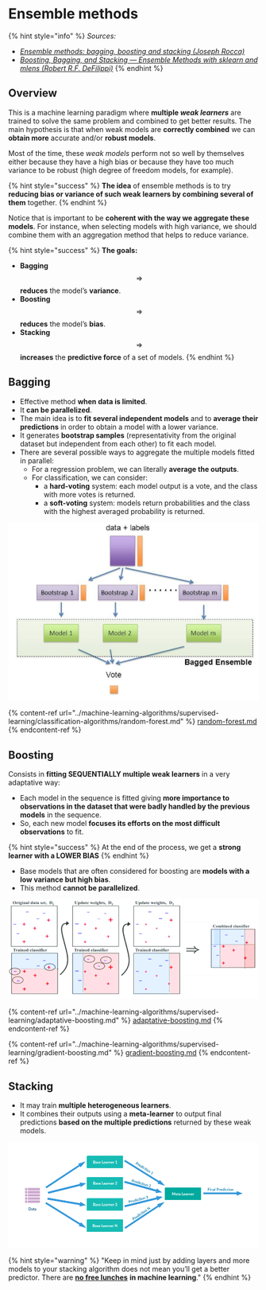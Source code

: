 # Ensemble methods

{% hint style="info" %}
_Sources:_

* [_Ensemble methods: bagging, boosting and stacking (Joseph Rocca)_](https://towardsdatascience.com/ensemble-methods-bagging-boosting-and-stacking-c9214a10a205)
* [_Boosting, Bagging, and Stacking — Ensemble Methods with sklearn and mlens (Robert R.F. DeFilippi)_](https://medium.com/@rrfd/boosting-bagging-and-stacking-ensemble-methods-with-sklearn-and-mlens-a455c0c982de)
{% endhint %}

## Overview

This is a machine learning paradigm where **multiple&#x20;**_**weak learners**_ are trained to solve the same problem and combined to get better results. The main hypothesis is that when weak models are **correctly combined** we can **obtain more** accurate and/or **robust models**.

Most of the time, these _weak models_ perform not so well by themselves either because they have a high bias or because they have too much variance to be robust (high degree of freedom models, for example).&#x20;

{% hint style="success" %}
**The idea** of ensemble methods is to try **reducing bias or variance of such weak learners by combining several of them** together.
{% endhint %}

Notice that is important to be **coherent with the way we aggregate these models**. For instance, when selecting models with high variance, we should combine them with an aggregation method that helps to reduce variance.

{% hint style="success" %}
**The goals:**

* **Bagging** $$\Rightarrow$$ **reduces** the model’s **variance**.
* **Boosting** $$\Rightarrow$$**reduces** the model’s **bias**.
* **Stacking** $$\Rightarrow$$ **increases** the **predictive force** of a set of models.
{% endhint %}

## Bagging

* Effective method **when data is limited**.
* It **can be parallelized**.
* The main idea is to **fit several independent models** and to **average their predictions** in order to obtain a model with a lower variance.
* It generates **bootstrap samples** (representativity from the original dataset but independent from each other) to fit each model.
* There are several possible ways to aggregate the multiple models fitted in parallel:
  * For a regression problem, we can literally **average the outputs**.
  * For classification, we can consider:
    * &#x20;a **hard-voting** system: each model output is a vote, and the class with more votes is returned.
    * a **soft-voting** system: models return probabilities and the class with the highest averaged probability is returned.

![](<../../.gitbook/assets/image (56).png>)

{% content-ref url="../machine-learning-algorithms/supervised-learning/classification-algorithms/random-forest.md" %}
[random-forest.md](../machine-learning-algorithms/supervised-learning/classification-algorithms/random-forest.md)
{% endcontent-ref %}

## Boosting

Consists in **fitting SEQUENTIALLY multiple weak learners** in a very adaptative way:

* Each model in the sequence is fitted giving **more importance to observations in the dataset that were badly handled by the previous models** in the sequence.
* &#x20;So, each new model **focuses its efforts on the most difficult observations** to fit.

{% hint style="success" %}
At the end of the process, we get a **strong learner with a LOWER BIAS**
{% endhint %}

* Base models that are often considered for boosting are **models with a low variance but high bias**.
* This method **cannot be parallelized**.

![](<../../.gitbook/assets/image (33).png>)

{% content-ref url="../machine-learning-algorithms/supervised-learning/adaptative-boosting.md" %}
[adaptative-boosting.md](../machine-learning-algorithms/supervised-learning/adaptative-boosting.md)
{% endcontent-ref %}

{% content-ref url="../machine-learning-algorithms/supervised-learning/gradient-boosting.md" %}
[gradient-boosting.md](../machine-learning-algorithms/supervised-learning/gradient-boosting.md)
{% endcontent-ref %}

## Stacking

* It may train **multiple heterogeneous learners**.
* It combines their outputs using a **meta-learner** to output final predictions **based on the multiple predictions** returned by these weak models.

![](<../../.gitbook/assets/image (98).png>)

{% hint style="warning" %}
"Keep in mind just by adding layers and more models to your stacking algorithm does not mean you’ll get a better predictor. There are [**no free lunches**](https://www.wikiwand.com/en/No_free_lunch_theorem) **in machine learning**."
{% endhint %}
